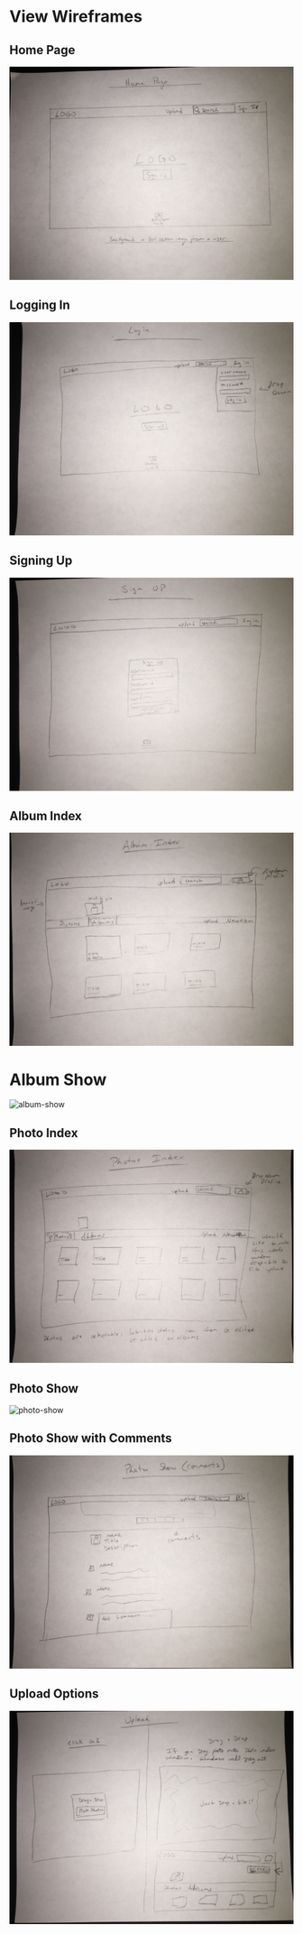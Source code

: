# View Wireframes

## Home Page
![home-page]

## Logging In
![new-session]

## Signing Up
![sign-up]

## Album Index
![album-index]

# Album Show
![album-show]

## Photo Index
![photo-index]

## Photo Show
![photo-show]

## Photo Show with Comments
![photo-show-comments]

## Upload Options
![upload-options]

[home-page]: ./wireframes/home_page.jpg
[new-session]: ./wireframes/log_in.jpg
[sign-up]: ./wireframes/sign_up.jpg
[album-index]: ./wireframes/album_index.jpg
[album-show]: ./wireframes/album_show.jpg
[photo-index]: ./wireframes/photos_index.jpg
[photo-show]: ./wireframes/photos_show.jpg
[photo-show-comments]: ./wireframes/photo_show_comments.jpg
[upload-options]: ./wireframes/upload_options.jpg

